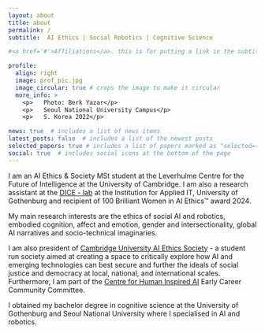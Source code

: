 ```yaml
---
layout: about
title: about
permalink: /
subtitle:  AI Ethics | Social Robotics | Cognitive Science

#<a href='#'>Affiliations</a>. this is for putting a link in the subtitle

profile:
  align: right
  image: prof_pic.jpg
  image_circular: true # crops the image to make it circular
  more_info: >
    <p>   Photo: Berk Yazar</p>
    <p>   Seoul National University Campus</p>
    <p>   S. Korea 2022</p>

news: true  # includes a list of news items
latest_posts: false  # includes a list of the newest posts
selected_papers: true # includes a list of papers marked as "selected={true}"
social: true  # includes social icons at the bottom of the page
---
```



I am an AI Ethics & Society MSt student at the Leverhulme Centre for the Future of Intelligence at the University of Cambridge. I am also a research assistant at the <a href="https://dice-r-lab.com/">DICE - lab</a> at the Institution for Applied IT, University of Gothenburg and recipient of 100 Brilliant Women in AI Ethics™ award 2024. 

My main research interests are the ethics of social AI and robotics, embodied cognition, affect and emotion, gender and intersectionality, global AI narratives and socio-technical imaginaries.

I am also president of <a href="https://cuaiethics.com/">Cambridge University AI Ethics Society</a> - a student run society aimed at creating a space to critically explore how AI and emerging technologies can best secure and further the ideals of social justice and democracy at local, national, and international scales. Furthermore, I am part of the <a href="https://www.chia.cam.ac.uk/">Centre for Human Inspired AI</a> Early Career Community Committee. 

I obtained my bachelor degree in cognitive science at the University of Gothenburg and Seoul National University where I specialised in AI and robotics. 
